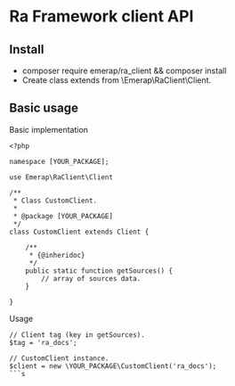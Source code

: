 # Ra Framework client API

## Install

- composer require emerap/ra_client && composer install
- Create class extends from \Emerap\RaClient\Client.

## Basic usage

Basic implementation
```
<?php

namespace [YOUR_PACKAGE];

use Emerap\RaClient\Client

/**
 * Class CustomClient.
 *
 * @package [YOUR_PACKAGE]
 */
class CustomClient extends Client {
    
    /**
     * {@inheridoc}
     */
    public static function getSources() {
        // array of sources data.
    }

}
```
Usage
```
// Client tag (key in getSources).
$tag = 'ra_docs';

// CustomClient instance.
$client = new \YOUR_PACKAGE\CustomClient('ra_docs');
```s